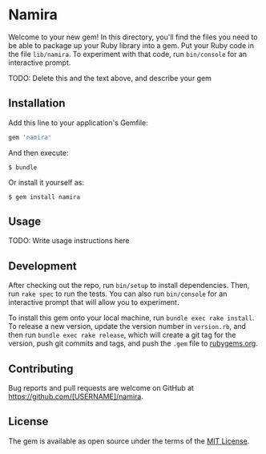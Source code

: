 # Namira

Welcome to your new gem! In this directory, you'll find the files you need to be able to package up your Ruby library into a gem. Put your Ruby code in the file `lib/namira`. To experiment with that code, run `bin/console` for an interactive prompt.

TODO: Delete this and the text above, and describe your gem

## Installation

Add this line to your application's Gemfile:

```ruby
gem 'namira'
```

And then execute:

    $ bundle

Or install it yourself as:

    $ gem install namira

## Usage

TODO: Write usage instructions here

## Development

After checking out the repo, run `bin/setup` to install dependencies. Then, run `rake spec` to run the tests. You can also run `bin/console` for an interactive prompt that will allow you to experiment.

To install this gem onto your local machine, run `bundle exec rake install`. To release a new version, update the version number in `version.rb`, and then run `bundle exec rake release`, which will create a git tag for the version, push git commits and tags, and push the `.gem` file to [rubygems.org](https://rubygems.org).

## Contributing

Bug reports and pull requests are welcome on GitHub at https://github.com/[USERNAME]/namira.


## License

The gem is available as open source under the terms of the [MIT License](http://opensource.org/licenses/MIT).

